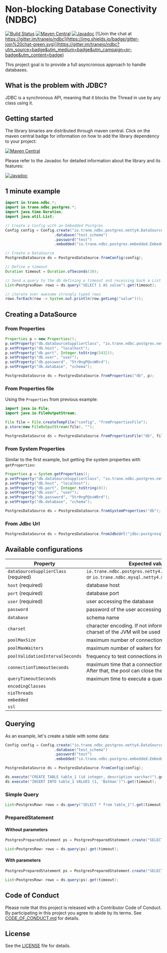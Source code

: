 
# Non-blocking Database Conectivity (NDBC)

[![Build Status](https://travis-ci.org/traneio/ndbc.svg?branch=master)](https://travis-ci.org/traneio/ndbc)
[![Maven Central](https://maven-badges.herokuapp.com/maven-central/io.trane/ndbc/badge.svg)](https://maven-badges.herokuapp.com/maven-central/io.trane/ndbc)
[![Javadoc](https://img.shields.io/badge/api-javadoc-green.svg)](http://trane.io/apidocs/ndbc/current/)
[![Join the chat at https://gitter.im/traneio/ndbc](https://img.shields.io/badge/gitter-join%20chat-green.svg)](https://gitter.im/traneio/ndbc?utm_source=badge&utm_medium=badge&utm_campaign=pr-badge&utm_content=badge)

This project goal is to provide a full asyncronous approach to handle databases.

## What is the problem with JDBC?

JDBC is a synchronous API, meaning that it blocks the Thread in use by any class using it.

## Getting started

The library binaries are distributed through maven central. Click on the maven central badge for information on how to add the library dependency to your project:

[![Maven Central](https://maven-badges.herokuapp.com/maven-central/io.trane/ndbc/badge.svg)](https://maven-badges.herokuapp.com/maven-central/io.trane/ndbc)

Please refer to the Javadoc for detailed information about the library and its features:

[![Javadoc](https://img.shields.io/badge/api-javadoc-green.svg)](http://trane.io/apidocs/ndbc/current/)

## 1 minute example

```java
import io.trane.ndbc.*;
import io.trane.ndbc.postgres.*;
import java.time.Duration;
import java.util.List;

// Create a Config with an Embedded Postgres
Config config = Config.create("io.trane.ndbc.postgres.netty4.DataSourceSupplier", "localhost", 0, "user")
                      .database("test_schema")
                      .password("test")
                      .embedded("io.trane.ndbc.postgres.embedded.EmbeddedSupplier");

// Create a DataSource
PostgresDataSource ds = PostgresDataSource.fromConfig(config);

// Define a timeout
Duration timeout = Duration.ofSeconds(10);

// Send a query to the db defining a timeout and receiving back a List
List<PostgresRow> rows = ds.query("SELECT 1 AS value").get(timeout);

// iterate over awesome strongly typed rows
rows.forEach(row -> System.out.println(row.getLong("value")));
```

## Creating a DataSource

### From Properties
```java
Properties p = new Properties();
p.setProperty("db.dataSourceSupplierClass", "io.trane.ndbc.postgres.netty4.DataSourceSupplier");
p.setProperty("db.host", "localhost");
p.setProperty("db.port", Integer.toString(5432));
p.setProperty("db.user", "user");
p.setProperty("db.password", "5tr0ngP@ssW0rd");
p.setProperty("db.database", "schema");

PostgresDataSource ds = PostgresDataSource.fromProperties("db", p);
```

### From Properties file

Using the `Properties` from previous example:

```java
import java.io.File;
import java.io.FileOutputStream;

File file = File.createTempFile("config", "fromPropertiesFile");
p.store(new FileOutputStream(file), "");

PostgresDataSource ds = PostgresDataSource.fromPropertiesFile("db", file.getAbsolutePath());
```

### From System Properties

Similar to the first example, but getting the system properties with `getProperties`:

```java
Properties p = System.getProperties();
p.setProperty("db.dataSourceSupplierClass", "io.trane.ndbc.postgres.netty4.DataSourceSupplier");
p.setProperty("db.host", "localhost");
p.setProperty("db.port", Integer.toString(0));
p.setProperty("db.user", "user");
p.setProperty("db.password", "5tr0ngP@ssW0rd");
p.setProperty("db.database", "schema");

PostgresDataSource ds = PostgresDataSource.fromSystemProperties("db");
```

### From Jdbc Url

```java
PostgresDataSource ds = PostgresDataSource.fromJdbcUrl("jdbc:postgresql://user:5tr0ngP@ssW0rd@localhost:5432/schema");
```

## Available configurations

| Property | Expected value |
| --- | --- |
| `dataSourceSupplierClass` (required) | `io.trane.ndbc.postgres.netty4.DataSourceSupplier` or `io.trane.ndbc.mysql.netty4.DataSourceSupplier` |
| `host` (required) | database host |
| `port` (required) | database port |
| `user` (required) | user accessing the database |
| `password` | password of the user accessing the database |
| `database` | schema name |
| `charset` | character encoding. If not informed, the default charset of the JVM will be used |
| `poolMaxSize` | maximum number of connections in the pool |
| `poolMaxWaiters` | maximum number of waiters for a connection |
| `poolValidationIntervalSeconds` | frequency to test connections in the pool |
| `connectionTimeoutSeconds` | maximum time that a connection can remain idle. After that, the pool can close the connection |
| `queryTimeoutSeconds` | maximum time to execute a query |
| `encodingClasses` | |
| `nioThreads` | |
| `embedded` | |
| `ssl` | |

## Querying

As an example, let's create a table with some data:

```java
Config config = Config.create("io.trane.ndbc.postgres.netty4.DataSourceSupplier", "localhost", 0, "user")
                      .database("test_schema")
                      .password("test")
                      .embedded("io.trane.ndbc.postgres.embedded.EmbeddedSupplier");

PostgresDataSource ds = PostgresDataSource.fromConfig(config);

ds.execute("CREATE TABLE table_1 (id integer, description varchar)").get(timeout);
ds.execute("INSERT INTO table_1 VALUES (1, 'Batman')").get(timeout);
```

### Simple Query

```java
List<PostgresRow> rows = ds.query("SELECT * from table_1").get(timeout)
```

### PreparedStatement

#### Without parameters

```java
PostgresPreparedStatement ps = PostgresPreparedStatement.create("SELECT * FROM table_1");

List<PostgresRow> rows = ds.query(ps).get(timeout);
```

#### With parameters

```java
PostgresPreparedStatement ps = PostgresPreparedStatement.create("SELECT * FROM table_1 WHERE id = ?").setInteger(1);

List<PostgresRow> rows = ds.query(ps).get(timeout);
```

## Code of Conduct

Please note that this project is released with a Contributor Code of Conduct. By participating in this project you agree to abide by its terms. See [CODE_OF_CONDUCT.md](https://github.com/traneio/ndbc/blob/master/CODE_OF_CONDUCT.md) for details.

## License

See the [LICENSE](https://github.com/traneio/ndbc/blob/master/LICENSE.txt) file for details.

